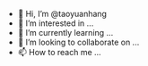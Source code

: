 - 👋 Hi, I’m @taoyuanhang
- 👀 I’m interested in ...
- 🌱 I’m currently learning ...
- 💞️ I’m looking to collaborate on ...
- 📫 How to reach me ...

<!---
taoyuanhang/taoyuanhang is a ✨ special ✨ repository because its `README.md` (this file) appears on your GitHub profile.
You can click the Preview link to take a look at your changes.
--->
